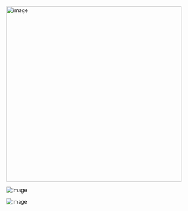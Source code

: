 <img width="470" alt="image" src="https://github.com/user-attachments/assets/51d32944-0163-4a75-8c0d-808e867fabd2">


![image](https://github.com/user-attachments/assets/ccbfc689-91ac-4c50-b05d-dedd5b37f36c)


![image](https://github.com/user-attachments/assets/a15418cf-5b23-480e-99e4-7a4a3e246038)
